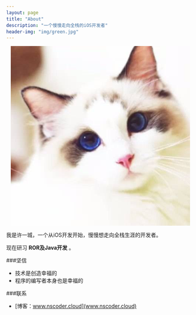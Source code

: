 ```yaml
---
layout: page
title: "About"
description: "一个慢慢走向全栈的iOS开发者"
header-img: "img/green.jpg"
---
```



<center>
    <p><img src="img/nscoder.jpg" align="center"></p>
</center>

我是许一城，一个从iOS开发开始，慢慢想走向全栈生涯的开发者。

现在研习 **ROR及Java开发** 。

###坚信


- 技术是创造幸福的
- 程序的编写者本身也是幸福的

###联系

- [博客：www.nscoder.cloud](www.nscoder.cloud)
